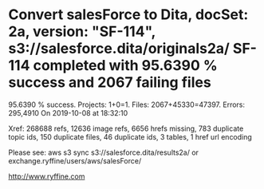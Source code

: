 # Convert salesForce to Dita, docSet: 2a, version: "SF-114", s3://salesforce.dita/originals2a/ SF-114 completed with 95.6390 % success and 2067 failing files

95.6390 % success. Projects: 1+0=1.  Files: 2067+45330=47397. Errors: 295,4910  On 2019-10-08 at 18:32:10

Xref: 268688 refs, 12636 image refs, 6656 hrefs missing, 783 duplicate topic ids, 150 duplicate files, 46 duplicate ids, 3 tables, 1 href url encoding

Please see: aws s3 sync s3://salesforce.dita/results2a/ or exchange.ryffine/users/aws/salesForce/

http://www.ryffine.com
